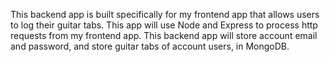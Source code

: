 This backend app is built specifically for my frontend app that allows users to log their guitar tabs. This app will use Node and Express to process http requests from my frontend app. This backend app will store account email and password, and store guitar tabs of account users, in MongoDB.
